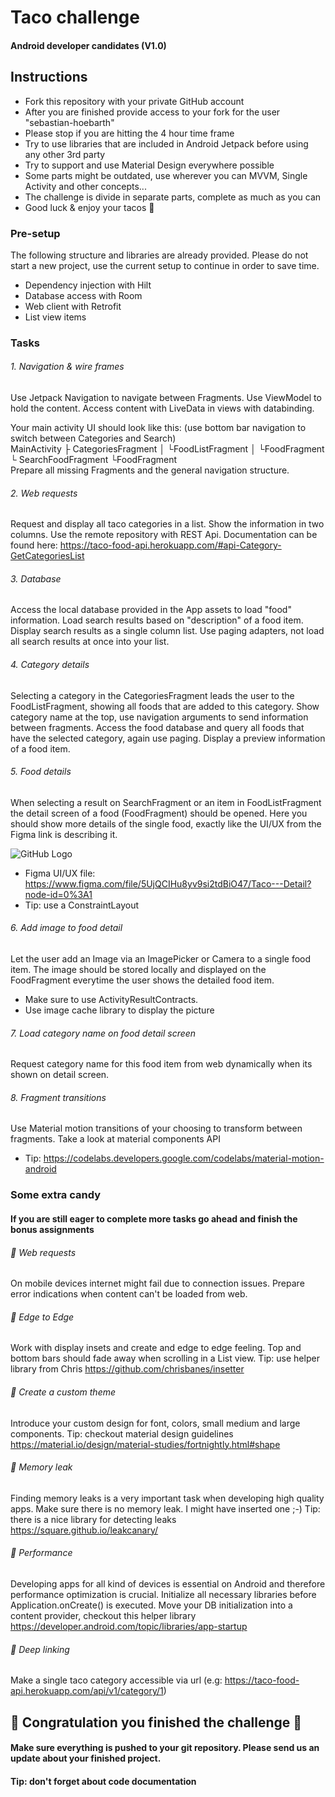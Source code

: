 # Taco challenge
#### Android developer candidates (V1.0)

## Instructions
- Fork this repository with your private GitHub account
- After you are finished provide access to your fork for the user "sebastian-hoebarth"
- Please stop if you are hitting the 4 hour time frame
- Try to use libraries that are included in Android Jetpack before using any other 3rd party
- Try to support and use Material Design everywhere possible
- Some parts might be outdated, use wherever you can MVVM, Single Activity and other concepts...
- The challenge is divide in separate parts, complete as much as you can
- Good luck & enjoy your tacos 🌮


### Pre-setup
The following structure and libraries are already provided. Please do not start a new project,
use the current setup to continue in order to save time.
- Dependency injection with Hilt
- Database access with Room
- Web client with Retrofit
- List view items

### Tasks

###### 1. Navigation & wire frames
Use Jetpack Navigation to navigate between Fragments.
Use ViewModel to hold the content.
Access content with LiveData in views with databinding.

Your main activity UI should look like this:
(use bottom bar navigation to switch between Categories and Search)
<br>
	MainActivity 
	├ CategoriesFragment
	│	└FoodListFragment
	│ 	└FoodFragment
	└ SearchFoodFragment
		└FoodFragment
</br>
Prepare all missing Fragments and the general navigation structure.

###### 2. Web requests
Request and display all taco categories in a list. Show the information in two columns.
Use the remote repository with REST Api. Documentation can be found here:
https://taco-food-api.herokuapp.com/#api-Category-GetCategoriesList

###### 3. Database
Access the local database provided in the App assets to load "food" information.
Load search results based on "description" of a food item. Display search results as a single
column list. Use paging adapters, not load all search results at once into your list.

###### 4. Category details
Selecting a category in the CategoriesFragment leads the user to the FoodListFragment, showing all 
foods that are added to this category. Show category name at the top, use navigation arguments to 
send information between fragments. Access the food database and query all foods that
have the selected category, again use paging. Display a preview information of a food item.  

###### 5. Food details
When selecting a result on SearchFragment or an item in FoodListFragment the detail screen of a food 
(FoodFragment) should be opened. Here you should show more details of the single food, exactly like
the UI/UX from the Figma link is describing it.

![GitHub Logo](/images/details.png)

- Figma UI/UX file: https://www.figma.com/file/5UjQCIHu8yv9si2tdBiO47/Taco---Detail?node-id=0%3A1
- Tip: use a ConstraintLayout



###### 6. Add image to food detail
Let the user add an Image via an ImagePicker or Camera to a single food item. The image should be stored locally
and displayed on the FoodFragment everytime the user shows the detailed food item.

- Make sure to use ActivityResultContracts. 
- Use image cache library to display the picture

###### 7. Load category name on food detail screen
Request category name for this food item from web dynamically when its shown on detail screen.

###### 8. Fragment transitions
Use Material motion transitions of your choosing to transform between fragments.
Take a look at material components API

- Tip: https://codelabs.developers.google.com/codelabs/material-motion-android

### Some extra candy
#### If you are still eager to complete more tasks go ahead and finish the bonus assignments

###### 🍭 Web requests
On mobile devices internet might fail due to connection issues.
Prepare error indications when content can't be loaded from web.

###### 🍭 Edge to Edge 
Work with display insets and create and edge to edge feeling. Top and bottom bars should fade
away when scrolling in a List view. 
Tip: use helper library from Chris
https://github.com/chrisbanes/insetter

###### 🍭 Create a custom theme
Introduce your custom design for font, colors, small medium and large components.
Tip: checkout material design guidelines
https://material.io/design/material-studies/fortnightly.html#shape

###### 🍭 Memory leak
Finding memory leaks is a very important task when developing high quality apps. 
Make sure there is no memory leak. I might have inserted one ;-)
Tip: there is a nice library for detecting leaks
https://square.github.io/leakcanary/

###### 🍭 Performance
Developing apps for all kind of devices is essential on Android and therefore performance 
optimization is crucial. Initialize all necessary libraries before Application.onCreate() is executed.
Move your DB initialization into a content provider, checkout this helper library
https://developer.android.com/topic/libraries/app-startup

###### 🍭 Deep linking
Make a single taco category accessible via url (e.g: https://taco-food-api.herokuapp.com/api/v1/category/1)


## 🏁 Congratulation you finished the challenge 🏁
#### Make sure everything is pushed to your git repository. Please send us an update about your finished project.
#### Tip: don't forget about code documentation
